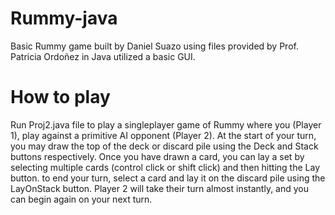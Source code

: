 # Rummy-java

Basic Rummy game built by Daniel Suazo using files provided by Prof. Patricia Ordoñez in Java utilized a basic GUI.

# How to play

Run Proj2.java file to play a singleplayer game of Rummy where you (Player 1), play against a primitive AI opponent (Player 2).
At the start of your turn, you may draw the top of the deck or discard pile using the Deck and Stack buttons respectively.
Once you have drawn a card, you can lay a set by selecting multiple cards (control click or shift click) and then hitting the Lay button.
to end your turn, select a card and lay it on the discard pile using the LayOnStack button.
Player 2 will take their turn almost instantly, and you can begin again on your next turn.
